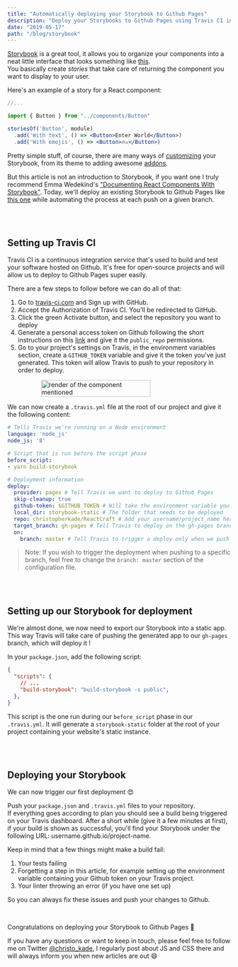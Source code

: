 ```yaml
---
title: "Automatically deploying your Storybook to Github Pages"
description: "Deploy your Storybooks to Github Pages using Travis CI in a matter of minutes."
date: "2019-05-17"
path: "/blog/storybook"
---
```


[Storybook](https://storybook.js.org/) is a great tool, it allows you to organize your components into a neat little interface that looks something like [this](https://christopherkade.com/ReactCraft).  
You basically create *stories* that take care of returning the component you want to display to your user.

Here's an example of a story for a React component:

```jsx
//...

import { Button } from "../components/Button"

storiesOf('Button', module)
  .add('With text', () => <Button>Enter World</Button>)
  .add('With emojis', () => <Button>🔥⚔️</Button>)
```

Pretty simple stuff, of course, there are many ways of [customizing](https://storybook.js.org/docs/configurations/options-parameter/) your Storybook, from its theme to adding awesome [addons](https://storybook.js.org/docs/addons/addon-gallery/).

But this article is not an introduction to Storybook, if you want one I truly recommend Emma Wedekind's ["Documenting React Components With Storybook"](https://dev.to/emmawedekind/documenting-react-components-with-storybook-4h3b). Today, we'll deploy an existing Storybook to Github Pages like [this one](https://christopherkade.com/ReactCraft) while automating the process at each push on a given branch.

<br><br>

## Setting up Travis CI

Travis CI is a continuous integration service that's used to build and test your software hosted on Github. It's free for open-source projects and will allow us to deploy to Github Pages super easily.

There are a few steps to follow before we can do all of that:

1. Go to [travis-ci.com](http://travis-ci.com) and Sign up with GitHub.
2. Accept the Authorization of Travis CI. You’ll be redirected to GitHub.
3. Click the green Activate button, and select the repository you want to deploy
4. Generate a personal access token on Github following the short instructions on this [link](https://help.github.com/en/articles/creating-a-personal-access-token-for-the-command-line) and give it the `public_repo` permissions.
5. Go to your project's settings on Travis, in the environment variables section, create a `GITHUB_TOKEN` variable and give it the token you've just generated. This token will allow Travis to push to your repository in order to deploy.

<div style="display: flex; align-items: center; justify-content: center">
<img width="70%" alt="render of the component mentioned" src="https://user-images.githubusercontent.com/15229355/57936079-78135700-78c3-11e9-8735-0aac4881d546.png">
</div>

We can now create a `.travis.yml` file at the root of our project and give it the following content:

```yml
# Tells Travis we're running on a Node environment
language: 'node_js'
node_js: '8'

# Script that is run before the script phase
before_script:
- yarn build-storybook

# Deployment information
deploy:
  provider: pages # Tell Travis we want to deploy to Github Pages
  skip-cleanup: true 
  github-token: $GITHUB_TOKEN # Will take the environment variable you created on step 5
  local_dir: storybook-static # The folder that needs to be deployed
  repo: christopherkade/ReactCraft # Add your username/project_name here
  target_branch: gh-pages # Tell Travis to deploy on the gh-pages branch
  on:
    branch: master # Tell Travis to trigger a deploy only when we push to master
```

> Note: If you wish to trigger the deployment when pushing to a specific branch, feel free to change the `branch: master` section of the configuration file.  

<br><br>

## Setting up our Storybook for deployment

We're almost done, we now need to export our Storybook into a static app. This way Travis will take care of pushing the generated app to our `gh-pages` branch, which will deploy it !

In your `package.json`, add the following script:

```json
{
  "scripts": {
    // ...
    "build-storybook": "build-storybook -s public",
  },
}
```

This script is the one run during our `before_script` phase in our `.travis.yml`. It will generate a `storybook-static` folder at the root of your project containing your website's static instance.

<br><br>

## Deploying your Storybook

We can now trigger our first deployment 😍

Push your `package.json` and `.travis.yml` files to your repository.   
If everything goes according to plan you should see a build being triggered on your Travis dashboard. After a short while (give it a few minutes at first), if your build is shown as successful, you'll find your Storybook under the following URL: username.github.io/project-name.

Keep in mind that a few things might make a build fail:  

1. Your tests failing
2. Forgetting a step in this article, for example setting up the environment variable containing your Github token on your Travis project.
3. Your linter throwing an error (if you have one set up)

So you can always fix these issues and push your changes to Github.

<br>

Congratulations on deploying your Storybook to Github Pages 🎉

If you have any questions or want to keep in touch, please feel free to follow me on Twitter [@christo_kade](https://twitter.com/christo_kade), I regularly post about JS and CSS there and will always inform you when new articles are out 😄
